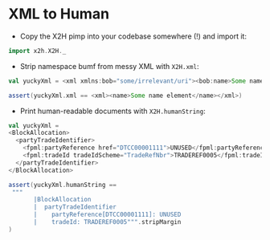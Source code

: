XML to Human
============

* Copy the X2H pimp into your codebase somewhere (!) and import it:
```scala
import x2h.X2H._
```
* Strip namespace bumf from messy XML with `X2H.xml`:
```scala
val yuckyXml = <xml xmlns:bob="some/irrelevant/uri"><bob:name>Some name element</bob:name></xml>

assert(yuckyXml.xml == <xml><name>Some name element</name></xml>)
```
* Print human-readable documents with `X2H.humanString`:
```scala
val yuckyXml =
<BlockAllocation>
  <partyTradeIdentifier>
    <fpml:partyReference href="DTCC00001111">UNUSED</fpml:partyReference>
    <fpml:tradeId tradeIdScheme="TradeRefNbr">TRADEREF0005</fpml:tradeId>
  </partyTradeIdentifier>
</BlockAllocation>

assert(yuckyXml.humanString ==
 """
       |BlockAllocation
       |  partyTradeIdentifier
       |    partyReference[DTCC00001111]: UNUSED
       |    tradeId: TRADEREF0005""".stripMargin
)
```